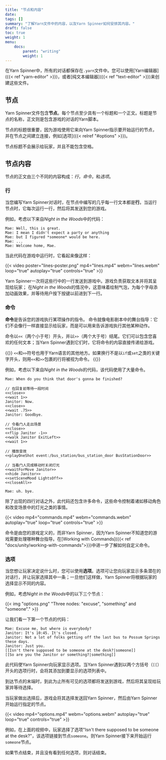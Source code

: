 ```yaml
---
title: "节点和内容"
date: 
tags: []
summary: "了解Yarn文件中的内容，以及Yarn Spinner如何安排其内容。"
draft: false
toc: true
weight: 1
menu: 
    docs:
        parent: "writing"
        weight: 1
---
```


在Yarn Spinner中，所有的对话都保存在`.yarn`文件中。您可以使用[Yarn编辑器]({{< ref "yarn-editor" >}})，或者[纯文本编辑器]({{< ref "text-editor" >}})来创建这些文件。

## 节点

Yarn Spinner文件包含**节点**。每个节点至少具有一个标题和一个正文。标题是节点的名称，正文则是包含游戏的对话的Yarn脚本。

节点的标题很重要，因为游戏使用它来向Yarn Spinner指示要开始运行的节点，并在节点之间建立连接，例如[选项]({{< relref "#options" >}})。

节点标题不会展示给玩家，并且不能包含空格。
## 节点内容

节点的正文由三个不同的内容构成：*行*，*命令*，和*选项*。

### 行

当您编写Yarn Spinner对话时，在节点中编写的几乎每一行文本都是**行**。当运行节点时，它每次运行一行，然后将其发送到您的游戏。

例如，考虑以下来自*Night in the Woods*中的代码：

```yarn
Mae: Well, this is great.
Mae: I mean I didn't expect a party or anything
Mae: but I figured *someone* would be here.
Mae: ...
Mae: Welcome home, Mae.
```

当此代码在游戏中运行时，它看起来像这样：

{{< video poster="lines-poster.png" mp4="lines.mp4" webm="lines.webm" loop="true" autoplay="true" controls="true" >}}

Yarn Spinner一次将这些行中的一行发送到游戏中。游戏负责获取文本并将其呈现给玩家； 在*Night in the Woods*的情况中，这意味着绘制气泡，为每个字母添加动画效果，并等待用户按下按键以前进到下一行。

### 命令

**命令**是告诉您的游戏执行某项操作的指令。
命令就像电影剧本中的舞台指导：它们不会像行一样直接显示给玩家，而是可以用来告诉游戏执行其他某种动作。

命令以`<<`（两个小于号）开头，并以`>>`（两个大于号）结尾。它们可以包含您喜欢的任何文本；当Yarn Spinner遇到它们时，它将命令的内容直接传递给游戏。

{{<note>}}
`<<`和`>>`符号也用于Yarn语言的其他地方。如果换行不是以`if`或`set`之类的关键字开头，则用`<<`和`>>`包裹的行将被视为命令。
{{</note>}}

例如，考虑以下来自*Night in the Woods*的代码，该代码使用了大量命令。

```yarn
Mae: When do you think that door's gonna be finished? 

// 在回复前等待一段时间
<<close>>
<<wait 1>>
Janitor: Now. 
<<close>>
<<wait .75>>
Janitor: Goodbye. 

// 令看门人走出场景
<<close>>
<<flip Janitor -1>>
<<walk Janitor ExitLeft>>
<<wait 1>>

// 播放音效
<<playOneShot event:/bus_station/bus_station_door BusStationDoor>>

// 当看门人完成移动时关闭灯光
<<waitForMove Janitor>>
<<hide Janitor>>
<<setSceneMood LightsOff>>
<<closeAll>>

Mae: uh. bye. 
```

除了出现的四行对话之外，此代码还包含许多命令，这些命令控制着诸如移动角色和改变场景中的灯光之类的事情。

{{< video mp4="commands.mp4" webm="commands.webm" autoplay="true" loop="true" controls="true" >}}

命令是由您的游戏定义的，而非Yarn Spinner，因为Yarn Spinner不知道您的游戏需要处理哪种舞台指导。在[Working with Commands]({{< ref "docs/unity/working-with-commands">}})中进一步了解如何自定义命令。

### 选项

当您想让玩家决定说什么时，您可以使用**选项**。选项可让您向玩家显示多条潜在的对话行，并让玩家选择其中一条；一旦他们这样做，Yarn Spinner将根据玩家的选择显示不同的内容。

例如，考虑*Night in the Woods*中的以下三个节点：

{{< img "options.png" "Three nodes: \"excuse\", \"something\" and \"someone\"."  >}}

让我们看一下第一个节点的代码：

```yarn
Mae: Excuse me, but where is everybody? 
Janitor: It's 10:45. It's closed. 
Janitor: Not a lot of folks getting off the last bus to Possum Springs these days. 
Janitor: Just you. 
[[Isn't there supposed to be someone at the desk?|someone]] 
[[So are you the Janitor or something?|something]] 
```

此代码使Yarn Spinner向玩家显示选项。当Yarn Spinner遇到以两个方括号（`[[`）开头的选项行时，会将其添加到要显示的选项列表中。

到达节点的末端时，到此为止所有可见的选项都将发送到游戏，然后将其呈现给玩家并等待选择。

当玩家做出选择后，游戏会将其选择发送回Yarn Spinner，然后由Yarn Spinner开始运行指定的节点。


{{< video mp4="options.mp4" webm="options.webm" autoplay="true" loop="true" controls="true" >}}

例如，在上面的视频中，玩家选择了选项"Isn't there supposed to be someone at the desk?"，该选项链接到节点`someone`。则Yarn Spinner接下来开始运行`someone`节点。

如果节点结束，并且没有看到任何选项，则对话结束。
